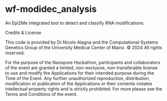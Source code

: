 # wf-modidec_analysis
An Epi2Me integrated tool to detect and classify RNA modifications. 


Credits & License

This code is provided by Dr.Nicolo Alagna and the Computational Systems Genetics Group of the University Medical Center of Mainz. © 2024 All rights reserved.

For the purpose of the Nanopore Hackathon, participants and collaborators of the event are granted a limited, non-exclusive, non-transferable license to use and modify the Applications for their intended purpose during the Time of the Event. Any further unauthorized reproduction, distribution, modification or publication of the Applications or their contents violates intellectual property rights and is strictly prohibited. For more please see the Terms and Conditions of the event.
